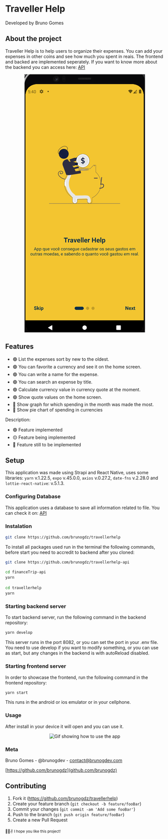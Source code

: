 # Traveller Help

Developed by Bruno Gomes

## About the project

Traveller Help is to help users to organize their expenses. You can add your expenses in other coins and see how much you spent in reais. The frontend and backed are implemented seperately. If you want to know more about the backend you can access here: <a href="https://github.com/brunogdz/travellerhelp-api">API</a>

<p align="center">
    <img src="assets/image1_telaInicial.png" height="auto" alt="Initial Screen" />
</p>


## Features

- :green_circle: List the expenses sort by new to the oldest.
- :green_circle: You can favorite a currency and see it on the home screen.
- :green_circle: You can write a name for the expense. 
- :green_circle: You can search an expense by title.
- :green_circle: Calculate currency value in currency quote at the moment.
- :green_circle: Show quote values on the home screen.
- :large_blue_circle: Show graph for which spending in the month was made the most.
- :large_blue_circle: Show pie chart of spending in currencies

Description: 
- :green_circle: Feature implemented 
- :yellow_circle: Feature being implemented
- :large_blue_circle: Feature still to be implemented

## Setup

This application was made using Strapi and React Native, uses some libraries: `yarn` v.1.22.5, `expo` v.45.0.0, `axios` v.0.27.2, `date-fns` v.2.28.0 and `lottie-react-native`: v.5.1.3. 

### Configuring Database

This application uses a database to save all information related to file. You can check it on: <a href="https://github.com/brunogdz/travellerhelp-api">API</a>

### Instalation 

```sh 
git clone https://github.com/brunogdz/travellerhelp 
```

To install all packages used run in the terminal the following commands, before start you need to accredit to backend after you cloned:

```sh 
git clone https://github.com/brunogdz/travellerhelp-api
```

```sh
cd financeTrip-api
yarn

cd travellerhelp 
yarn
```

### Starting backend server

To start backend server, run the following command in the backend repository:
```sh
yarn develop
```
This server runs in the port 8082, or you can set the port in your .env file.
You need to use develop if you want to modify something, or you can use as start, but any changes in the backend is with autoReload disabled.

### Starting frontend server

In order to showcase the frontend, run the following command in the frontend repository:  
```sh
yarn start
```
This runs in the android or ios emulator or in your cellphone.

### Usage

After install in your device it will open and you can use it.

<!-- <p align="center">
    <img src="assets/image2_home.png" height="250" alt="Home" />
</p> -->

<p align="center">
    <img src="assets/uso.gif" height="auto" alt="Gif showing how to use the app" />
</p>

### Meta

Bruno Gomes - @brunogdev - contact@brunogdev.com

[https://github.com/brunogdz](github.com/brunogdz)

## Contributing

1. Fork it (<https://github.com/brunogdz/travellerhelp>)
2. Create your feature branch (`git checkout -b feature/fooBar`)
3. Commit your changes (`git commit -am 'Add some fooBar'`)
4. Push to the branch (`git push origin feature/fooBar`)
5. Create a new Pull Request

<sub>🥶😎✌ I hope you like this project!</sub>
